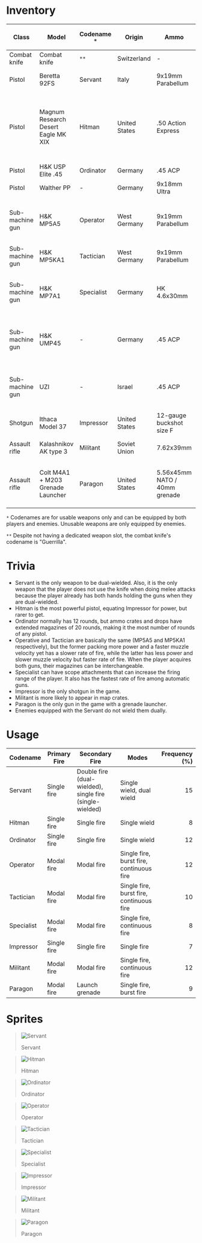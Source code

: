 # Inventory

| Class           | Model                               | Codename `*`    | Origin        | Ammo                          | Rounds (per unit) | Maximum reserves | Cyclic rate of fire (rounds/min) | Muzzle velocity (m/s) |                               Unit length (mm) | Unit width (mm) | Unit height (mm) | Remarks                                                 |
|-----------------|-------------------------------------|-----------------|---------------|-------------------------------|------------------:|-----------------:|---------------------------------:|----------------------:|-----------------------------------------------:|----------------:|-----------------:|---------------------------------------------------------|
| Combat knife    | Combat knife                        | `**`            | Switzerland   | -                             |                 - |                - |                                - |                     - |                                              - |               - |                - | -                                                       |
| Pistol          | Beretta 92FS                        | Servant         | Italy         | 9x19mm Parabellum             |                15 |                4 |                                - |                   381 |                                            217 |              38 |              137 | Can be dual-wielded                                     |
| Pistol          | Magnum Research Desert Eagle MK XIX | Hitman          | United States | .50 Action Express            |                 7 |                3 |                                - |                   470 |                                          273.1 |               - |                - | Uses 20-round extended magazine (from normal 12 rounds) |
| Pistol          | H&K USP Elite .45                   | Ordinator       | Germany       | .45 ACP                       |                20 |                4 |                                - |                   350 |                                            239 |              29 |              151 | -                                                       |
| Pistol          | Walther PP                          | -               | Germany       | 9x18mm Ultra                  |                 7 |                - |                                - |                   320 |                                            170 |              98 |              109 | -                                                       |
| Sub-machine gun | H&K MP5A5                           | Operator        | West Germany  | 9x19mm Parabellum             |                30 |                4 |                              800 |                   400 | 680 (stock extended), 504.22 (stock collapsed) |              50 |              260 | -                                                       |
| Sub-machine gun | H&K MP5KA1                          | Tactician       | West Germany  | 9x19mm Parabellum             |                30 |                4 |                              900 |                   375 |                                            325 |               - |                - | -                                                       |
| Sub-machine gun | H&K MP7A1                           | Specialist      | Germany       | HK 4.6x30mm                   |                40 |                3 |                              950 |                   735 |    638 (stock extended), 415 (stock collapsed) |              51 |            169.5 | -                                                       |
| Sub-machine gun | H&K UMP45                           | -               | Germany       | .45 ACP                       |                25 |                - |                              600 |                   285 |       690 (stock extended), 450 (stock folded) |               - |                - | -                                                       |
| Sub-machine gun | UZI                                 | -               | Israel        | .45 ACP                       |                16 |                - |                              600 |                   400 |    640 (stock extended), 470 (stock collapsed) |               - |                - | -                                                       |
| Shotgun         | Ithaca Model 37                     | Impressor       | United States | 12-gauge buckshot size F      |                 7 |               21 |                                - |                   410 |                                            760 |               - |                - | -                                                       |
| Assault rifle   | Kalashnikov AK type 3               | Militant        | Soviet Union  | 7.62x39mm                     |                30 |                3 |                              600 |                   715 |                       880 (fixed wooden stock) |               - |                - | -                                                       |
| Assault rifle   | Colt M4A1 + M203 Grenade Launcher   | Paragon         | United States | 5.56x45mm NATO / 40mm grenade |                30 |            3 / 5 |                              800 |                   910 |    838 (stock extended), 756 (stock retracted) |               - |                - | -                                                       |

`*` Codenames are for usable weapons only and can be equipped by both players and enemies. Unusable weapons are only equipped by enemies.

`**` Despite not having a dedicated weapon slot, the combat knife's codename is "Guerrilla".

# Trivia

- Servant is the only weapon to be dual-wielded. Also, it is the only weapon that the player does not use the knife when doing melee attacks because the player already has both hands holding the guns when they are dual-wielded.
- Hitman is the most powerful pistol, equating Impressor for power, but rarer to get.
- Ordinator normally has 12 rounds, but ammo crates and drops have extended magazines of 20 rounds, making it the most number of rounds of any pistol.
- Operative and Tactician are basically the same (MP5A5 and MP5KA1 respectively), but the former packing more power and a faster muzzle velocity yet has a slower rate of fire, while the latter has less power and slower muzzle velocity but faster rate of fire. When the player acquires both guns, their magazines can be interchangeable.
- Specialist can have scope attachments that can increase the firing range of the player. It also has the fastest rate of fire among automatic guns.
- Impressor is the only shotgun in the game.
- Militant is more likely to appear in map crates.
- Paragon is the only gun in the game with a grenade launcher.
- Enemies equipped with the Servant do not wield them dually.

# Usage

| Codename   | Primary Fire | Secondary Fire                                           | Modes                                    | Frequency (%) |
|------------|--------------|----------------------------------------------------------|------------------------------------------|--------------:|
| Servant    | Single fire  | Double fire (dual-wielded), single fire (single-wielded) | Single wield, dual wield                 |            15 |
| Hitman     | Single fire  | Single fire                                              | Single wield                             |             8 |
| Ordinator  | Single fire  | Single fire                                              | Single wield                             |            12 |
| Operator   | Modal fire   | Modal fire                                               | Single fire, burst fire, continuous fire |            12 |
| Tactician  | Modal fire   | Modal fire                                               | Single fire, burst fire, continuous fire |            10 |
| Specialist | Modal fire   | Modal fire                                               | Single fire, continuous fire             |             8 |
| Impressor  | Single fire  | Single fire                                              | Single fire                              |             7 |
| Militant   | Modal fire   | Modal fire                                               | Single fire, continuous fire             |            12 |
| Paragon    | Modal fire   | Launch grenade                                           | Single fire, burst fire                  |             9 |

# Sprites

> ![Servant](../../assets/internal/default/weapon-servant/sprite.svg)
>
> Servant

> ![Hitman](../../assets/internal/default/weapon-hitman/sprite.svg)
>
> Hitman

> ![Ordinator](../../assets/internal/default/weapon-ordinator/sprite.svg)
>
> Ordinator

> ![Operator](../../assets/internal/default/weapon-operator/sprite.svg)
>
> Operator

> ![Tactician](../../assets/internal/default/weapon-tactician/sprite.svg)
>
> Tactician

> ![Specialist](../../assets/internal/default/weapon-specialist/sprite.svg)
>
> Specialist

> ![Impressor](../../assets/internal/default/weapon-impressor/sprite.svg)
>
> Impressor

> ![Militant](../../assets/internal/default/weapon-militant/sprite.svg)
>
> Militant

> ![Paragon](../../assets/internal/default/weapon-paragon/sprite.svg)
>
> Paragon
